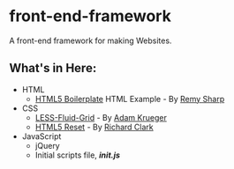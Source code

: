 front-end-framework
===================

A front-end framework for making Websites.

## What's in Here:

* HTML
	* [HTML5 Boilerplate](http://html5doctor.com/html-5-boilerplates/) HTML Example - By [Remy Sharp](https://twitter.com/rem)
* CSS
	* [LESS-Fluid-Grid](https://github.com/KruegerDesigns/LESS-Fluid-Grid) - By [Adam Krueger](https://twitter.com/KruegerDesigns)
	* [HTML5 Reset](http://html5doctor.com/html-5-reset-stylesheet/) - By [Richard Clark](https://twitter.com/Rich_Clark)
* JavaScript
	* jQuery
	* Initial scripts file, ***init.js***